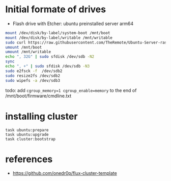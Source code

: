 
# Initial formate of drives

* Flash drive with Etcher: ubuntu preinstalled server arm64

````bash
mount /dev/disk/by-label/system-boot /mnt/boot
mount /dev/disk/by-label/writable /mnt/writable
sudo curl https://raw.githubusercontent.com/TheRemote/Ubuntu-Server-raspi4-unofficial/master/BootFix.sh | sudo bash
umount /mnt/boot
umount /mnt/writable
echo ", 32G" | sudo sfdisk /dev/sdb -N2
sync
echo ", +" | sudo sfdisk /dev/sdb -N3
sudo e2fsck -f  /dev/sdb2
sudo resize2fs /dev/sdb2
sudo wipefs -a /dev/sdb3
````

todo: add `cgroup_memory=1 cgroup_enable=memory`  to the end of /mnt/boot/firmware/cmdline.txt


# installing cluster

```
task ubuntu:prepare
task ubuntu:upgrade
task cluster:bootstrap
```

# references

*  https://github.com/onedr0p/flux-cluster-template
